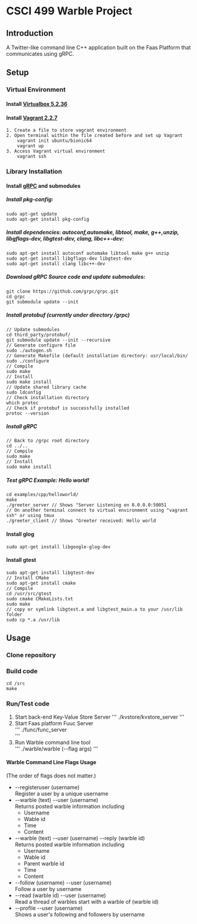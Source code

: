 # CSCI 499 Warble Project

## **Introduction**
A Twitter-like command line C++ application built on the Faas Platform that communicates using gRPC.

## **Setup**
### **Virtual Environment**
#### Install [Virtualbox 5.2.36](https://download.virtualbox.org/virtualbox/5.2.36/VirtualBox-5.2.36-135684-Win.exe)
#### Install [Vagrant 2.2.7](https://www.vagrantup.com/downloads.html)  
    1. Create a file to store vagrant environment
    2. Open terminal within the file created before and set up Vagrant  
        vagrant init ubuntu/bionic64  
        vagrant up
    3. Access Vagrant virtual environment
        vagrant ssh
### **Library Installation**
#### Install [gRPC](https://github.com/grpc/grpc/) and submodules  
##### Install pkg-config:  
    sudo apt-get update  
    sudo apt-get install pkg-config
##### Install dependencies: autoconf,automake, libtool, make, g++,unzip, libgflags-dev, libgtest-dev, clang, libc++-dev:  
    sudo apt-get install autoconf automake libtool make g++ unzip  
    sudo apt-get install libgflags-dev libgtest-dev  
    sudo apt-get install clang libc++-dev
##### Download gRPC Source code and update submodules:  
    git clone https://github.com/grpc/grpc.git  
    cd grpc  
    git submodule update --init
##### Install protobuf (currently under directory /grpc)
    // Update submodules    
    cd third_party/protobuf/  
    git submodule update --init --recursive  
    // Generate configure file  
    sudo ./autogen.sh
    // Generate Makefile (default installation directory: usr/local/bin/  
    sudo ./configure
    // Compile         
    sudo make
    // Install                 
    sudo make install 
    // Update shared library cache
    sudo ldconfig
    // Check installation directory
    which protoc
    // Check if protobuf is successfully installed       
    protoc --version
#####  Install gRPC  
    // Back to /grpc root directory  
    cd ../..
    // Compile
    sudo make
    // Install
    sudo make install
#####  Test gRPC Example: Hello world!
    cd examples/cpp/helloworld/  
    make  
    ./greeter_server // Shows "Server Listening on 0.0.0.0:50051   
    // On another terminal connect to virtual environment using "vagrant ssh" or using tmux
    ./greeter_client // Shows "Greeter received: Hello world

#### Install glog
    sudo apt-get install libgoogle-glog-dev  
#### Install gtest
    sudo apt-get install libgtest-dev
    // Install CMake
    sudo apt-get install cmake 
    // Compile
    cd /usr/src/gtest
    sudo cmake CMakeLists.txt
    sudo make
    // copy or symlink libgtest.a and libgtest_main.a to your /usr/lib folder
    sudo cp *.a /usr/lib
## **Usage**
### Clone repository
### Build code  
    cd /src
    make
### Run/Test code
1. Start back-end Key-Value Store Server
'''
    ./kvstore/kvstore_server
'''
2. Start Faas platform Fuuc Server  
'''
    ./func/func_server  
'''
3. Run Warble command line tool  
'''
    ./warble/warble (--flag args)
'''
#### Warble Command Line Flags Usage  
(The order of flags does not matter.)
* --registeruser (username)  
Register a user by a unique username
* --warble (text) --user (username)   
Returns posted warble information including
    * Username
    * Wable id
    * Time
    * Content
* --warble (text) --user (username) --reply (warble id)  
Returns posted warble information including
    * Username
    * Wable id
    * Parent warble id
    * Time
    * Content
* --follow (username) --user (username)  
Follow a user by username
* --read (warble id) --user (username)  
Read a thread of warbles start with a warble of (warble id)
* --profile --user (username)  
Shows a user's following and followers by username
